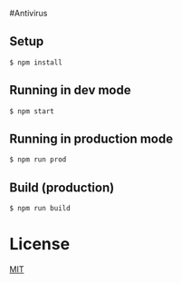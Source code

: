 #Antivirus

## Setup

```
$ npm install
```

## Running in dev mode

```
$ npm start
```

## Running in production mode

```
$ npm run prod
```

## Build (production)

```
$ npm run build
```

# License

[MIT](License.md)
